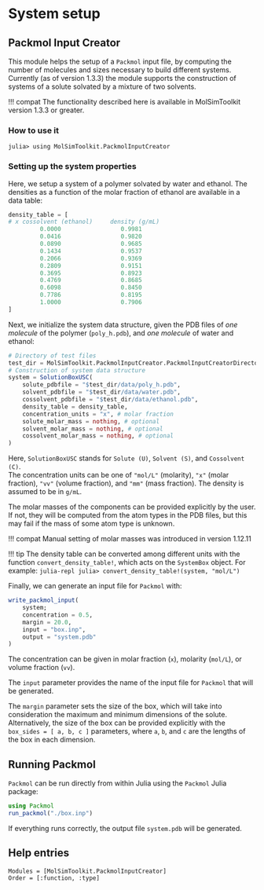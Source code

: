 
# System setup

## Packmol Input Creator

This module helps the setup of a `Packmol` input file, by computing the number of molecules
and sizes necessary to build different systems. Currently (as of version 1.3.3) the module
supports the construction of systems of a solute solvated by a mixture of two solvents. 

!!! compat
    The functionality described here is available in MolSimToolkit version 1.3.3 or greater.

### How to use it

```julia-repl
julia> using MolSimToolkit.PackmolInputCreator
```

### Setting up the system properties

Here, we setup a system of a polymer solvated by water and ethanol. The densities as 
a function of the molar fraction of ethanol are available in a data table:

```julia
density_table = [
# x cossolvent (ethanol)     density (g/mL)
         0.0000                 0.9981
         0.0416                 0.9820
         0.0890                 0.9685
         0.1434                 0.9537
         0.2066                 0.9369
         0.2809                 0.9151
         0.3695                 0.8923
         0.4769                 0.8685
         0.6098                 0.8450
         0.7786                 0.8195
         1.0000                 0.7906
]
```

Next, we initialize the system data structure, given the PDB files of *one molecule* of the
polymer (`poly_h.pdb`), and *one molecule* of water and ethanol:

```julia
# Directory of test files
test_dir = MolSimToolkit.PackmolInputCreator.PackmolInputCreatorDirectory*"/test"
# Construction of system data structure
system = SolutionBoxUSC(
    solute_pdbfile = "$test_dir/data/poly_h.pdb",
    solvent_pdbfile = "$test_dir/data/water.pdb",
    cossolvent_pdbfile = "$test_dir/data/ethanol.pdb",
    density_table = density_table,
    concentration_units = "x", # molar fraction
    solute_molar_mass = nothing, # optional
    solvent_molar_mass = nothing, # optional
    cossolvent_molar_mass = nothing, # optional
)
```

Here, `SolutionBoxUSC` stands for `Solute (U)`, `Solvent (S)`, and `Cossolvent (C)`.  
The concentration units can be one of `"mol/L"` (molarity), `"x"` (molar fraction),
`"vv"` (volume fraction), and `"mm"` (mass fraction). The density is assumed
to be in `g/mL`. 

The molar masses of the components can be provided explicitly by the user. If not, they
will be computed from the atom types in the PDB files, but this may fail if the mass
of some atom type is unknown.

!!! compat
    Manual setting of molar masses was introduced in version 1.12.11

!!! tip
    The density table can be converted among different units with the function `convert_density_table!`,
    which acts on the `SystemBox` object. For example:
    ```julia-repl
    julia> convert_density_table!(system, "mol/L")
    ```

Finally, we can generate an input file for `Packmol` with:

```julia
write_packmol_input(
    system; 
    concentration = 0.5,
    margin = 20.0, 
    input = "box.inp",
    output = "system.pdb"
)
```

The concentration can be given in molar fraction (`x`), molarity (`mol/L`), or volume fraction (`vv`). 

The `input` parameter provides the name of the input file for `Packmol` that will be generated. 

The `margin` parameter sets the size of the box, which will take into consideration the maximum and
minimum dimensions of the solute. Alternatively, the size of the box can be provided explicitly
with the `box_sides = [ a, b, c ]` parameters, where `a`, `b`, and `c` are the lengths of the box
in each dimension. 

## Running Packmol

`Packmol` can be run directly from within Julia using the `Packmol` Julia package:
```julia
using Packmol
run_packmol("./box.inp")
```
If everything runs correctly, the output file `system.pdb` will be generated.

## Help entries

```@autodocs
Modules = [MolSimToolkit.PackmolInputCreator]
Order = [:function, :type]
```



